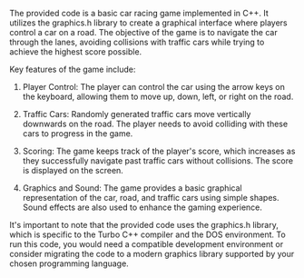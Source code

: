The provided code is a basic car racing game implemented in C++. It utilizes the graphics.h library to create a graphical interface where players control a car on a road. The objective of the game is to navigate the car through the lanes, avoiding collisions with traffic cars while trying to achieve the highest score possible.

Key features of the game include:

1. Player Control: The player can control the car using the arrow keys on the keyboard, allowing them to move up, down, left, or right on the road.

2. Traffic Cars: Randomly generated traffic cars move vertically downwards on the road. The player needs to avoid colliding with these cars to progress in the game.

3. Scoring: The game keeps track of the player's score, which increases as they successfully navigate past traffic cars without collisions. The score is displayed on the screen.

4. Graphics and Sound: The game provides a basic graphical representation of the car, road, and traffic cars using simple shapes. Sound effects are also used to enhance the gaming experience.

It's important to note that the provided code uses the graphics.h library, which is specific to the Turbo C++ compiler and the DOS environment. To run this code, you would need a compatible development environment or consider migrating the code to a modern graphics library supported by your chosen programming language.
